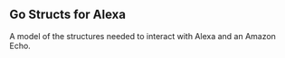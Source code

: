 ## Go Structs for Alexa
A model of the structures needed to interact with Alexa and an Amazon Echo.
